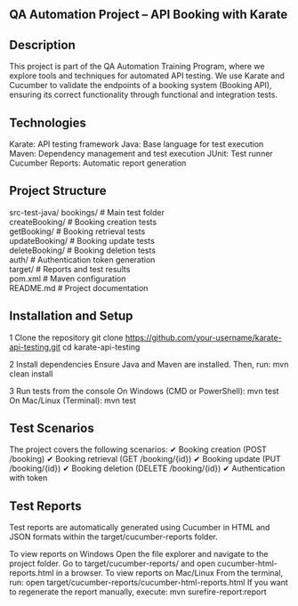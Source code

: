 QA Automation Project – API Booking with Karate
----------------------------------------------------------
Description
----------------------------------------------------------
This project is part of the QA Automation Training Program, where we explore tools and techniques for automated API testing. We use Karate and Cucumber to validate the endpoints of a booking system (Booking API), ensuring its correct functionality through functional and integration tests.

Technologies
----------------------------------------------------------
Karate: API testing framework
Java: Base language for test execution
Maven: Dependency management and test execution
JUnit: Test runner
Cucumber Reports: Automatic report generation

Project Structure
----------------------------------------------------------
src-test-java/
bookings/                     # Main test folder  
createBooking/                 # Booking creation tests  
getBooking/                    # Booking retrieval tests  
updateBooking/                 # Booking update tests  
deleteBooking/                 # Booking deletion tests  
auth/                          # Authentication token generation  
target/                        # Reports and test results  
pom.xml                        # Maven configuration  
README.md                      # Project documentation  

Installation and Setup
----------------------------------------------------------
1 Clone the repository
git clone https://github.com/your-username/karate-api-testing.git
cd karate-api-testing

2️ Install dependencies
Ensure Java and Maven are installed. Then, run:
mvn clean install

3️ Run tests from the console
On Windows (CMD or PowerShell):
mvn test
On Mac/Linux (Terminal):
mvn test

Test Scenarios
----------------------------------------------------------
The project covers the following scenarios:
✔ Booking creation (POST /booking)
✔ Booking retrieval (GET /booking/{id})
✔ Booking update (PUT /booking/{id})
✔ Booking deletion (DELETE /booking/{id})
✔ Authentication with token

Test Reports
----------------------------------------------------------
Test reports are automatically generated using Cucumber in HTML and JSON formats within the target/cucumber-reports folder.

To view reports on Windows
Open the file explorer and navigate to the project folder.
Go to target/cucumber-reports/ and open cucumber-html-reports.html in a browser.
To view reports on Mac/Linux
From the terminal, run:
open target/cucumber-reports/cucumber-html-reports.html
If you want to regenerate the report manually, execute:
mvn surefire-report:report
